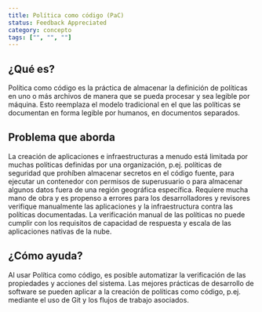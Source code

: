 ```yaml
---
title: Política como código (PaC)
status: Feedback Appreciated
category: concepto
tags: ["", "", ""]
---
```


## ¿Qué es?

Política como código es la práctica de almacenar la definición de políticas en uno o más archivos de manera que se pueda procesar y sea legible por máquina.
Esto reemplaza el modelo tradicional en el que las políticas se documentan en forma legible por humanos, en documentos separados.

## Problema que aborda

La creación de aplicaciones e infraestructuras a menudo está limitada por muchas políticas definidas por una organización,
p.ej. políticas de seguridad que prohíben almacenar secretos en el código fuente,
para ejecutar un contenedor con permisos de superusuario o para almacenar algunos datos fuera de una región geográfica específica.
Requiere mucha mano de obra y es propenso a errores para los desarrolladores y revisores
verifique manualmente las aplicaciones y la infraestructura contra las políticas documentadas.
La verificación manual de las políticas no puede cumplir con los requisitos de capacidad de respuesta y escala de las aplicaciones nativas de la nube.

## ¿Cómo ayuda?

Al usar Política como código, es posible automatizar la verificación de las propiedades y acciones del sistema.
Las mejores prácticas de desarrollo de software se pueden aplicar a la creación de políticas como código,
p.ej. mediante el uso de Git y los flujos de trabajo asociados.
